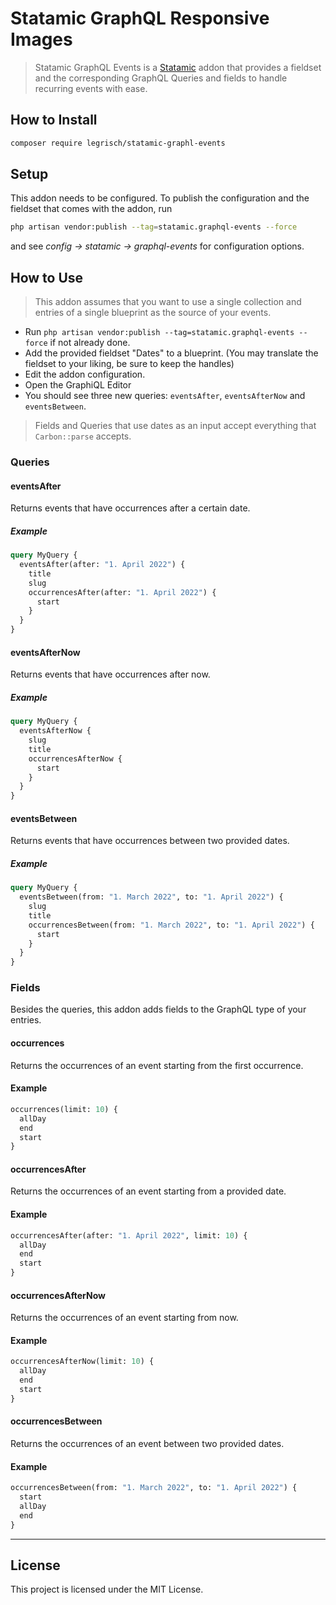 # Statamic GraphQL Responsive Images <!-- omit in toc -->

> Statamic GraphQL Events is a [Statamic](https://statamic.com/) addon that provides a fieldset and the corresponding GraphQL Queries and fields to handle recurring events with ease.

## How to Install

``` bash
composer require legrisch/statamic-graphl-events
```

## Setup

This addon needs to be configured. To publish the configuration and the fieldset that comes with the addon, run

```bash
php artisan vendor:publish --tag=statamic.graphql-events --force
```

and see *config → statamic → graphql-events* for configuration options.

## How to Use

> This addon assumes that you want to use a single collection and entries of a single blueprint as the source of your events.

- Run `php artisan vendor:publish --tag=statamic.graphql-events --force` if not already done.
- Add the provided fieldset "Dates" to a blueprint. (You may translate the fieldset to your liking, be sure to keep the
  handles)
- Edit the addon configuration.
- Open the GraphiQL Editor
- You should see three new queries: `eventsAfter`, `eventsAfterNow` and `eventsBetween`.

> Fields and Queries that use dates as an input accept everything that `Carbon::parse` accepts.

### Queries

#### eventsAfter

Returns events that have occurrences after a certain date.

##### Example

```graphql
query MyQuery {
  eventsAfter(after: "1. April 2022") {
    title
    slug
    occurrencesAfter(after: "1. April 2022") {
      start
    }
  }
}
```

#### eventsAfterNow

Returns events that have occurrences after now.

##### Example

```graphql
query MyQuery {
  eventsAfterNow {
    slug
    title
    occurrencesAfterNow {
      start
    }
  }
}
```

#### eventsBetween

Returns events that have occurrences between two provided dates.

##### Example

```graphql
query MyQuery {
  eventsBetween(from: "1. March 2022", to: "1. April 2022") {
    slug
    title
    occurrencesBetween(from: "1. March 2022", to: "1. April 2022") {
      start
    }
  }
}
```

### Fields

Besides the queries, this addon adds fields to the GraphQL type of your entries.

#### occurrences

Returns the occurrences of an event starting from the first occurrence.

#### Example

```graphql
occurrences(limit: 10) {
  allDay
  end
  start
}
```

#### occurrencesAfter

Returns the occurrences of an event starting from a provided date.

#### Example

```graphql
occurrencesAfter(after: "1. April 2022", limit: 10) {
  allDay
  end
  start
}
```

#### occurrencesAfterNow

Returns the occurrences of an event starting from now.

#### Example

```graphql
occurrencesAfterNow(limit: 10) {
  allDay
  end
  start
}
```

#### occurrencesBetween

Returns the occurrences of an event between two provided dates.

#### Example

```graphql
occurrencesBetween(from: "1. March 2022", to: "1. April 2022") {
  start
  allDay
  end
}
```

---

## License

This project is licensed under the MIT License.
